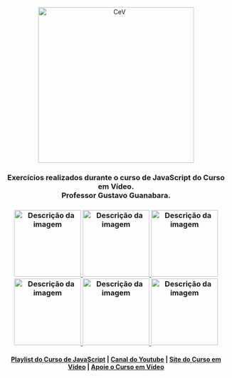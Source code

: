 <p align="center">
  <a href="https://www.cursoemvideo.com/">
    <img alt="CeV" src="https://www.cursoemvideo.com/wp-content/uploads/2019/08/cursoemvideo-logo-branca.png" width="350" />
  </a>
</p>

<h3 align="center">
  Exercícios realizados durante o curso de JavaScript do Curso em Vídeo.<br>
  Professor Gustavo Guanabara.
</h3>
<h3 align="center">
  <a href="https://www.youtube.com/watch?v=uzEhd3Lugik&list=PLntvgXM11X6pi7mW0O4ZmfUI1xDSIbmTm&index=2&pp=iAQB">
    <img src="https://github.com/jw-oliveira/cev-javascript/assets/91788583/6ec6640f-d7a3-449c-9c54-5423d22374d2" alt="Descrição da imagem" width="150">
  </a>
  <a href="https://www.youtube.com/watch?v=FjT97HVT5g8&list=PLntvgXM11X6pi7mW0O4ZmfUI1xDSIbmTm&index=5&pp=iAQB">
    <img src="https://github.com/jw-oliveira/cev-javascript/assets/91788583/ad6dcd16-c7de-4689-aeaf-a19000df96a6" alt="Descrição da imagem" width="150">
  </a>
  <a href="https://www.youtube.com/watch?v=H80nCKs9c2k&list=PLntvgXM11X6pi7mW0O4ZmfUI1xDSIbmTm&index=12&pp=iAQB"> 
    <img src="https://github.com/jw-oliveira/cev-javascript/assets/91788583/130346fc-8a65-4c44-9ce2-9d6799b50839" alt="Descrição da imagem" width="150">
  </a>
  <br>
  <a href="https://www.youtube.com/watch?v=uPFasdmZHJc&list=PLntvgXM11X6pi7mW0O4ZmfUI1xDSIbmTm&index=15&pp=iAQB">
    <img src="https://github.com/jw-oliveira/cev-javascript/assets/91788583/41427316-cb9f-4138-9df9-e4852840bbcc" alt="Descrição da imagem" width="150">
  </a>
  <a href="https://www.youtube.com/watch?v=3emz6rpcJyA&list=PLntvgXM11X6pi7mW0O4ZmfUI1xDSIbmTm&index=18&pp=iAQB">
    <img src="https://github.com/jw-oliveira/cev-javascript/assets/91788583/b12dab78-0691-41fe-a6e5-68c438882ff6" alt="Descrição da imagem" width="150">
  </a>
  <a href="https://www.youtube.com/watch?v=5m4UhZd-Les&list=PLntvgXM11X6pi7mW0O4ZmfUI1xDSIbmTm&index=21&pp=iAQB">
    <img src="https://github.com/jw-oliveira/cev-javascript/assets/91788583/d684cadb-84b8-41ef-8b04-898c3bd30103" alt="Descrição da imagem" width="150">
  </a>
</h3>

<h4 align="center">    
  <a href="https://www.youtube.com/watch?v=1-w1RfGIov4&list=PLHz_AreHm4dlsK3Nr9GVvXCbpQyHQl1o1">Playlist do Curso de JavaScript</a> |
  <a href="https://www.youtube.com/channel/UCrWvhVmt0Qac3HgsjQK62FQ">Canal do Youtube</a> |
  <a href="http://www.cursoemvideo.com">Site do Curso em Vídeo</a> |
  <a href="http://www.cursoemvideo.com/apoie">Apoie o Curso em Vídeo</a>
</h4>
